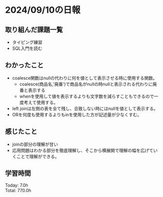 # 2024/09/10の日報
## 取り組んだ課題一覧
* タイピング練習
* SQL入門を読む
## わかったこと
* coalesce関数はnullの代わりに何を値として表示させる時に使用する関数。
  * coalesce(商品名,'廃番')で商品名がnullの時nullと表示される代わりに廃番と表示する
  * whenを使用して値を表示するよりも文字数を減らすこともできるので一度考えて使用する。
* left joinは左側の表を全て残し、合致しない時にはnullを値として表示する。
* ORを何度も使用するよりもinを使用した方が記述量が少なくすむ。
## 感じたこと
* joinの部分の理解が甘い
* 応用問題はわかる部分を徹底理解し、そこから横展開で理解の幅を広げていくことで理解ができる。
## 学習時間
Today: 7.0h<br>
Total: 770.0h
